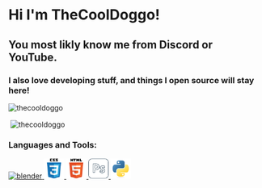 <h1 align="left">Hi I'm TheCoolDoggo!</h1>
<h2 align="left">You most likly know me from Discord or YouTube.</h2>
<h3 align="left">I also love developing stuff, and things I open source will stay here!</h3>
<p align="left"> <img src="https://komarev.com/ghpvc/?username=thecooldoggo&label=Profile%20views&color=0e75b6&style=flat" alt="thecooldoggo" /> </p>
<p align="left">
</p>
<p>&nbsp;<img align="center" src="https://github-readme-stats.vercel.app/api?username=thecooldoggo&show_icons=true&locale=en" alt="thecooldoggo" /></p>

<h3 align="left">Languages and Tools:</h3>
<p align="left"> <a href="https://www.blender.org/" target="_blank" rel="noreferrer"> <img src="https://download.blender.org/branding/community/blender_community_badge_white.svg" alt="blender" width="40" height="40"/> </a> <a href="https://www.w3schools.com/css/" target="_blank" rel="noreferrer"> <img src="https://raw.githubusercontent.com/devicons/devicon/master/icons/css3/css3-original-wordmark.svg" alt="css3" width="40" height="40"/> </a> <a href="https://www.w3.org/html/" target="_blank" rel="noreferrer"> <img src="https://raw.githubusercontent.com/devicons/devicon/master/icons/html5/html5-original-wordmark.svg" alt="html5" width="40" height="40"/> </a> <a href="https://www.photoshop.com/en" target="_blank" rel="noreferrer"> <img src="https://raw.githubusercontent.com/devicons/devicon/master/icons/photoshop/photoshop-line.svg" alt="photoshop" width="40" height="40"/> </a> <a href="https://www.python.org" target="_blank" rel="noreferrer"> <img src="https://raw.githubusercontent.com/devicons/devicon/master/icons/python/python-original.svg" alt="python" width="40" height="40"/> </a> </p>
